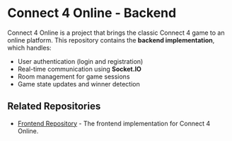 # Connect 4 Online - Backend

Connect 4 Online is a project that brings the classic Connect 4 game to an online platform. This repository contains the **backend implementation**, which handles:

- User authentication (login and registration)  
- Real-time communication using **Socket.IO**  
- Room management for game sessions  
- Game state updates and winner detection  

## Related Repositories

- [Frontend Repository](https://github.com/pedroGonzalezD/Connec4-online) - The frontend implementation for Connect 4 Online.
